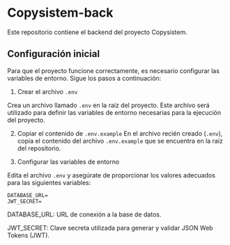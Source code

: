 # Copysistem-back

Este repositorio contiene el backend del proyecto Copysistem.

## Configuración inicial

Para que el proyecto funcione correctamente, es necesario configurar las variables de entorno. Sigue los pasos a continuación:

1. Crear el archivo `.env`

Crea un archivo llamado `.env` en la raíz del proyecto. Este archivo será utilizado para definir las variables de entorno necesarias para la ejecución del proyecto.

2. Copiar el contenido de `.env.example`
En el archivo recién creado (`.env`), copia el contenido del archivo `.env.example` que se encuentra en la raíz del repositorio.

3. Configurar las variables de entorno

Edita el archivo `.env` y asegúrate de proporcionar los valores adecuados para las siguientes variables:

 ```shell
DATABASE_URL=
JWT_SECRET=
```
DATABASE_URL: URL de conexión a la base de datos.

JWT_SECRET: Clave secreta utilizada para generar y validar JSON Web Tokens (JWT).